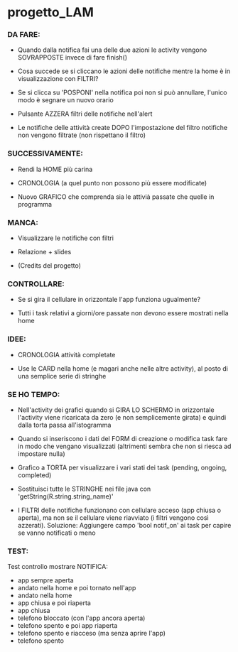 # progetto_LAM



### DA FARE:

- Quando dalla notifica fai una delle due azioni le activity vengono SOVRAPPOSTE invece di fare finish()

- Cosa succede se si cliccano le azioni delle notifiche mentre la home è in visualizzazione con FILTRI?

- Se si clicca su 'POSPONI' nella notifica poi non si può annullare, l'unico modo è segnare un nuovo orario

- Pulsante AZZERA filtri delle notifiche nell'alert

- Le notifiche delle attività create DOPO l'impostazione del filtro notifiche non vengono filtrate (non rispettano il filtro)



### SUCCESSIVAMENTE:

- Rendi la HOME più carina

- CRONOLOGIA (a quel punto non possono più essere modificate)

- Nuovo GRAFICO che comprenda sia le attivià passate che quelle in programma



### MANCA:

- Visualizzare le notifiche con filtri

- Relazione + slides

- (Credits del progetto)



### CONTROLLARE:

- Se si gira il cellulare in orizzontale l'app funziona ugualmente?

- Tutti i task relativi a giorni/ore passate non devono essere mostrati nella home



### IDEE:

- CRONOLOGIA attività completate

- Use le CARD nella home (e magari anche nelle altre activity), al posto di una semplice serie di stringhe



### SE HO TEMPO:

- Nell'activity dei grafici quando si GIRA LO SCHERMO in orizzontale l'activity viene ricaricata da zero (e non semplicemente girata) e quindi dalla torta passa all'istogramma

- Quando si inseriscono i dati del FORM di creazione o modifica task fare in modo che vengano visualizzati (altrimenti sembra che non si riesca ad impostare nulla)

- Grafico a TORTA per visualizzare i vari stati dei task (pending, ongoing, completed)

- Sostituisci tutte le STRINGHE nei file java con 'getString(R.string.string_name)'

- I FILTRI delle notifiche funzionano con cellulare acceso (app chiusa o aperta), ma non se il cellulare viene riavviato (i filtri vengono così azzerati).
  Soluzione: Aggiungere campo 'bool notif_on' ai task per capire se vanno notificati o meno



### TEST:

Test controllo mostrare NOTIFICA:

  + app sempre aperta
  + andato nella home e poi tornato nell'app
  + andato nella home
  + app chiusa e poi riaperta
  + app chiusa
  + telefono bloccato (con l'app ancora aperta)
  + telefono spento e poi app riaperta
  + telefono spento e riacceso (ma senza aprire l'app)
  + telefono spento
